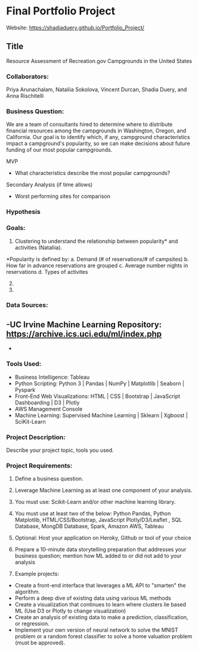 # Final Portfolio Project

Website: https://shadiaduery.github.io/Portfolio_Project/

## Title
Resource Assessment of Recreation.gov Campgrounds in the United States

### Collaborators: 
Priya Arunachalam, Nataliia Sokolova, Vincent Durcan, Shadia Duery, and Anna Rischitelli

### Business Question:
We are a team of consultants hired to determine where to distribute financial resources among the campgrounds in Washington, Oregon, and California. Our goal is to identify which, if any, campground characteristics impact a campground's popularity, so we can make decisions about future funding of our most popular campgrounds.

MVP
- What characteristics describe the most popular campgrounds?

Secondary Analysis (if time allows)
- Worst performing sites for comparison

### Hypothesis


### Goals:
1. Clustering to understand the relationship between popularity* and activities (Nataliia). 

*Popularity is defined by:
    a.  Demand (# of reservations/# of campsites)
    b. How far in advance reservations are grouped
    c. Average number nights in reservations
    d. Types of activites

2. 

3. 

### Data Sources:
-UC Irvine Machine Learning Repository: https://archive.ics.uci.edu/ml/index.php
-
-

### Tools Used:
- Business Intelligence: Tableau
- Python Scripting: Python 3 | Pandas | NumPy | Matplotlib | Seaborn | Pyspark
- Front-End Web Visualizations: HTML | CSS | Bootstrap | JavaScript Dashboarding | D3 | Plotly
- AWS Management Console
- Machine Learning: Supervised Machine Learning | Sklearn | Xgboost | SciKit-Learn 

### Project Description:

Describe your project topic, tools you used. 

### Project Requirements:

1) Define a business question.

2) Leverage Machine Learning as at least one component of your analysis.

3) You must use: Scikit-Learn and/or other machine learning library.

4) You must use at least two of the below:
Python Pandas, Python Matplotlib, HTML/CSS/Bootstrap, JavaScript Plotly/D3/Leaflet , SQL Database, MongDB Database, Spark, Amazon AWS, Tableau

5) Optional: Host your application on Heroky, Github or tool of your choice

6) Prepare a 10-minute data storytelling preparation that addresses your business question; mention how ML added to or did not add to your analysis

7) Example projects:
- Create a front-end interface that leverages a ML API to "smarten" the algorithm.
- Perform a deep dive of existing data using various ML methods
- Create a visualization that continues to learn where clusters lie based ML (Use D3 or Plotly to change visualization)
- Create an analysis of existing data to make a prediction, classification, or regression.
- Implement your own version of neural network to solve the MNIST problem or a random forest classifier to solve a home valuation problem (must be approved).

